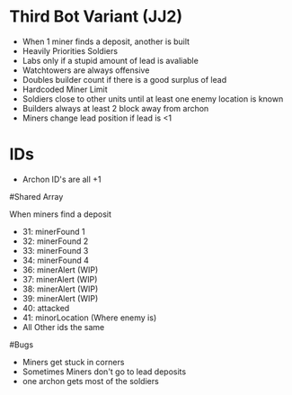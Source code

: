 # Third Bot Variant (JJ2)
- When 1 miner finds a deposit, another is built
- Heavily Priorities Soldiers
- Labs only if a stupid amount of lead is avaliable
- Watchtowers are always offensive
- Doubles builder count if there is a good surplus of lead
- Hardcoded Miner Limit
- Soldiers close to other units until at least one enemy location is known
- Builders always at least 2 block away from archon
- Miners change lead position if lead is <1

# IDs
- Archon ID's are all +1

#Shared Array

When miners find a deposit
- 31: minerFound 1
- 32: minerFound 2
- 33: minerFound 3
- 34: minerFound 4
- 36: minerAlert (WIP)
- 37: minerAlert (WIP)
- 38: minerAlert (WIP)
- 39: minerAlert (WIP)
- 40: attacked
- 41: minorLocation (Where enemy is)  
- All Other ids the same

#Bugs
- Miners get stuck in corners
- Sometimes Miners don't go to lead deposits
- one archon gets most of the soldiers